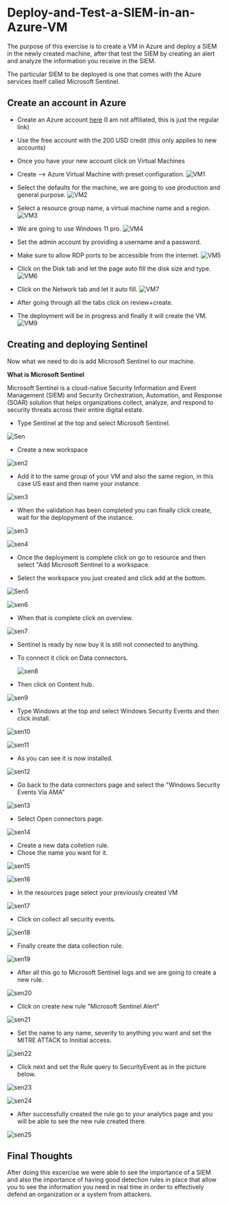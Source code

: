 # Deploy-and-Test-a-SIEM-in-an-Azure-VM

The purpose of this exercise is to create a VM in Azure and deploy a SIEM in the newly created machine, after that test the SIEM by creating an alert and analyze the information you receive in the SIEM.

The particular SIEM to be deployed is one that comes with the Azure services itself called Microsoft Sentinel.

## Create an account in Azure
- Create an Azure account [here](https://azure.microsoft.com/) (I am not affiliated, this is just the regular link)
- Use the free account with the 200 USD credit (this only applies to new accounts)
- Once you have your new account click on Virtual Machines
- Create --> Azure Virtual Machine with preset configuration.
![VM1](https://imgur.com/iHwkdLj.png)

- Select the defaults for the machine, we are going to use production and general purpose.
![VM2](https://imgur.com/zhGCtPp.png)

- Select a resource group name, a virtual machine name and a region.
![VM3](https://imgur.com/Uvrxsm1.png)

- We are going to use Windows 11 pro.
![VM4](https://imgur.com/RY72PvE.png)

- Set the admin account by providing a username and a password.
- Make sure to allow RDP ports to be accessible from the internet.
![VM5](https://imgur.com/qhB09Jh.png)

- Click on the Disk tab and let the page auto fill the disk size and type.
![VM6](https://imgur.com/PF7EeeA.png)

- Click on the Network tab and let it auto fill.
![VM7](https://imgur.com/5F8Uj3b.png)

- After going through all the tabs click on review+create.
- The deployment will be in progress and finally it will create the VM.
![VM9](https://imgur.com/vZFDYCB.png)

## Creating and deploying Sentinel

Now what we need to do is add Microsoft Sentinel to our machine.

**What is Microsoft Sentinel**

Microsoft Sentinel is a cloud-native Security Information and Event Management (SIEM) and Security Orchestration, Automation, and Response (SOAR) solution that helps organizations collect, analyze, and respond to security threats across their entire digital estate.

- Type Sentinel at the top and select Microsoft Sentinel.

![Sen](https://imgur.com/zwWsj1U.png)

- Create a new workspace

![sen2](https://imgur.com/U4I3GWR.png)

- Add it to the same group of your VM and also the same region, in this case US east and then name your instance.

![sen3](https://imgur.com/7MVpfFk.png)

- When the validation has been completed you can finally click create, wait for the deplopyment of the instance.

![sen3](https://imgur.com/cIGYNeG.png)

![sen4](https://imgur.com/PT5vtqx.png)

- Once the deployment is complete click on go to resource and then select "Add Microsoft Sentinel to a workspace.

- Select the workspace you just created and click add at the bottom.

![Sen5](https://imgur.com/FCxEGWe.png)

![sen6](https://imgur.com/BdRy2Rj.png)

- When that is complete click on overview.

![sen7](https://imgur.com/7lm0KRT.png)

- Sentinel is ready by now buy it is still not connected to anything.

- To connect it click on Data connectors.

  ![sen8](https://imgur.com/du50hea.png)

- Then click on Content hub.

![sen9](https://imgur.com/EfVlRlA.png)

- Type Windows at the top and select Windows Security Events and then click install.

![sen10](https://imgur.com/WhZjJXU.png)

![sen11](https://imgur.com/cys92dL.png)

- As you can see it is now installed.

![sen12](https://imgur.com/GDFf53O.png)

- Go back to the data connectors page and select the "Windows Security Events Via AMA"

![sen13](https://imgur.com/3YOCf42.png)

- Select Open connectors page.

![sen14](https://imgur.com/KgOmKEK.png)

- Create a new data colletion rule.
- Chose the name you want for it.

![sen15](https://imgur.com/psHfniD.png)

![sen16](https://imgur.com/rB5X00K.png)

- In the resources page select your previously created VM

![sen17](https://imgur.com/FvAXxcQ.png)

- Click on collect all security events.

![sen18](https://imgur.com/P26jgZZ.png)

- Finally create the data collection rule.

![sen19](https://imgur.com/QVp7EKu.png)

- After all this go to Microsoft Sentinel logs and we are going to create a new rule.

![sen20](https://imgur.com/6EC87Au.png)

- Click on create new rule "Microsoft Sentinel Alert"

![sen21](https://imgur.com/GX01iJf.png)

- Set the name to any name, severity to anything you want and set the MITRE ATTACK to Innitial access.

![sen22](https://imgur.com/JVEXDGg.png)

- Click next and set the Rule query to SecurityEvent as in the picture below.

![sen23](https://imgur.com/E4zc33U.png)

![sen24](https://imgur.com/g8ZGtIV.png)

- After successfully created the rule go to your analytics page and you will be able to see the new rule created there.

![sen25](https://imgur.com/NNblLw0.png)

## Final Thoughts

After doing this excercise we were able to see the importance of a SIEM and also the importance of having good detection rules in place that allow you to see the information you need in real time in order to effectively defend an organization or a system from attackers.
